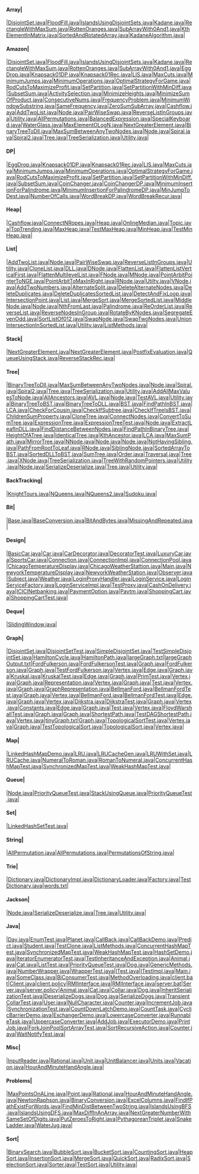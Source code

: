 
#### Array| 
|[DisjointSet.java](src/main/java/com/example/amazon/array/DisjointSet.java)|[FloodFill.java](src/main/java/com/example/amazon/array/FloodFill.java)|[IslandsUsingDisjointSets.java](src/main/java/com/example/amazon/array/IslandsUsingDisjointSets.java)|[Kadane.java](src/main/java/com/example/amazon/array/Kadane.java)|[RectangleWithMaxSum.java](src/main/java/com/example/amazon/array/RectangleWithMaxSum.java)|[RottenOranges.java](src/main/java/com/example/amazon/array/RottenOranges.java)|[SubArrayWith0And1.java](src/main/java/com/example/amazon/array/SubArrayWith0And1.java)|[KthElementInMatrix.java](src/main/java/com/example/ds/array/bfs/KthElementInMatrix.java)|[SortedAndRotatedArray.java](src/main/java/com/example/ds/array/binsearch/SortedAndRotatedArray.java)|[KadaneAlgorithm.java](src/main/java/com/example/ds/array/KadaneAlgorithm.java)|

#### Amazon| 
|[DisjointSet.java](src/main/java/com/example/amazon/array/DisjointSet.java)|[FloodFill.java](src/main/java/com/example/amazon/array/FloodFill.java)|[IslandsUsingDisjointSets.java](src/main/java/com/example/amazon/array/IslandsUsingDisjointSets.java)|[Kadane.java](src/main/java/com/example/amazon/array/Kadane.java)|[RectangleWithMaxSum.java](src/main/java/com/example/amazon/array/RectangleWithMaxSum.java)|[RottenOranges.java](src/main/java/com/example/amazon/array/RottenOranges.java)|[SubArrayWith0And1.java](src/main/java/com/example/amazon/array/SubArrayWith0And1.java)|[EggDrop.java](src/main/java/com/example/amazon/dp/EggDrop.java)|[Knapsack01DP.java](src/main/java/com/example/amazon/dp/Knapsack01DP.java)|[Knapsack01Rec.java](src/main/java/com/example/amazon/dp/Knapsack01Rec.java)|[LIS.java](src/main/java/com/example/amazon/dp/LIS.java)|[MaxCuts.java](src/main/java/com/example/amazon/dp/MaxCuts.java)|[MinimumJumps.java](src/main/java/com/example/amazon/dp/MinimumJumps.java)|[MinimumOperations.java](src/main/java/com/example/amazon/dp/MinimumOperations.java)|[OptimalStrategyForGame.java](src/main/java/com/example/amazon/dp/OptimalStrategyForGame.java)|[RodCutsToMaximizeProfit.java](src/main/java/com/example/amazon/dp/RodCutsToMaximizeProfit.java)|[SetPartition.java](src/main/java/com/example/amazon/dp/SetPartition.java)|[SetPartitionWithMinDiff.java](src/main/java/com/example/amazon/dp/SetPartitionWithMinDiff.java)|[SubsetSum.java](src/main/java/com/example/amazon/dp/SubsetSum.java)|[ActivitySelection.java](src/main/java/com/example/amazon/greedy/ActivitySelection.java)|[MinimizeHeights.java](src/main/java/com/example/amazon/greedy/MinimizeHeights.java)|[MinimizeSumOfProduct.java](src/main/java/com/example/amazon/greedy/MinimizeSumOfProduct.java)|[ConsecutiveNums.java](src/main/java/com/example/amazon/hashing/ConsecutiveNums.java)|[FrequencyProblem.java](src/main/java/com/example/amazon/hashing/FrequencyProblem.java)|[MinimumWindowSubstring.java](src/main/java/com/example/amazon/hashing/MinimumWindowSubstring.java)|[SameFrequency.java](src/main/java/com/example/amazon/hashing/SameFrequency.java)|[ZeroSumSubArray.java](src/main/java/com/example/amazon/hashing/ZeroSumSubArray.java)|[Cashflow.java](src/main/java/com/example/amazon/heap/Cashflow.java)|[AddTwoList.java](src/main/java/com/example/amazon/list/AddTwoList.java)|[Node.java](src/main/java/com/example/amazon/list/Node.java)|[PairWiseSwap.java](src/main/java/com/example/amazon/list/PairWiseSwap.java)|[ReverseListInGroups.java](src/main/java/com/example/amazon/list/ReverseListInGroups.java)|[Utility.java](src/main/java/com/example/amazon/list/Utility.java)|[AllPermutations.java](src/main/java/com/example/amazon/recursion/AllPermutations.java)|[BalancedExpression.java](src/main/java/com/example/amazon/recursion/parenthesis/BalancedExpression.java)|[SpecialKeyboard.java](src/main/java/com/example/amazon/recursion/SpecialKeyboard.java)|[WaterGlass.java](src/main/java/com/example/amazon/recursion/WaterGlass.java)|[MaxElementOLogN.java](src/main/java/com/example/amazon/search/MaxElementOLogN.java)|[NextGreaterElement.java](src/main/java/com/example/amazon/stack/NextGreaterElement.java)|[BinaryTreeToDll.java](src/main/java/com/example/amazon/tree/BinaryTreeToDll.java)|[MaxSumBetweenAnyTwoNodes.java](src/main/java/com/example/amazon/tree/MaxSumBetweenAnyTwoNodes.java)|[Node.java](src/main/java/com/example/amazon/tree/Node.java)|[Spiral.java](src/main/java/com/example/amazon/tree/Spiral.java)|[Spiral2.java](src/main/java/com/example/amazon/tree/Spiral2.java)|[Tree.java](src/main/java/com/example/amazon/tree/Tree.java)|[TreeSerialization.java](src/main/java/com/example/amazon/tree/TreeSerialization.java)|[Utility.java](src/main/java/com/example/amazon/tree/Utility.java)|

#### DP| 
|[EggDrop.java](src/main/java/com/example/amazon/dp/EggDrop.java)|[Knapsack01DP.java](src/main/java/com/example/amazon/dp/Knapsack01DP.java)|[Knapsack01Rec.java](src/main/java/com/example/amazon/dp/Knapsack01Rec.java)|[LIS.java](src/main/java/com/example/amazon/dp/LIS.java)|[MaxCuts.java](src/main/java/com/example/amazon/dp/MaxCuts.java)|[MinimumJumps.java](src/main/java/com/example/amazon/dp/MinimumJumps.java)|[MinimumOperations.java](src/main/java/com/example/amazon/dp/MinimumOperations.java)|[OptimalStrategyForGame.java](src/main/java/com/example/amazon/dp/OptimalStrategyForGame.java)|[RodCutsToMaximizeProfit.java](src/main/java/com/example/amazon/dp/RodCutsToMaximizeProfit.java)|[SetPartition.java](src/main/java/com/example/amazon/dp/SetPartition.java)|[SetPartitionWithMinDiff.java](src/main/java/com/example/amazon/dp/SetPartitionWithMinDiff.java)|[SubsetSum.java](src/main/java/com/example/amazon/dp/SubsetSum.java)|[CoinChanger.java](src/main/java/com/example/dp/CoinChanger.java)|[CoinChangerDP.java](src/main/java/com/example/dp/CoinChangerDP.java)|[MinimumInsertionForPalindrome.java](src/main/java/com/example/dp/MinimumInsertionForPalindrome.java)|[MinimumInsertionForPalindromeDP.java](src/main/java/com/example/dp/MinimumInsertionForPalindromeDP.java)|[MinJumpToDest.java](src/main/java/com/example/dp/MinJumpToDest.java)|[NumberOfCalls.java](src/main/java/com/example/dp/NumberOfCalls.java)|[WordBreakDP.java](src/main/java/com/example/dp/WordBreakDP.java)|[WordBreakRecur.java](src/main/java/com/example/dp/WordBreakRecur.java)|

#### Heap| 
|[Cashflow.java](src/main/java/com/example/amazon/heap/Cashflow.java)|[ConnectNRopes.java](src/main/java/com/example/ds/heap/ConnectNRopes.java)|[Heap.java](src/main/java/com/example/ds/heap/example/Heap.java)|[OnlineMedian.java](src/main/java/com/example/ds/heap/example/OnlineMedian.java)|[Topic.java](src/main/java/com/example/ds/heap/example/Topic.java)|[TopTrending.java](src/main/java/com/example/ds/heap/example/TopTrending.java)|[MaxHeap.java](src/main/java/com/example/ds/heap/maxheap/MaxHeap.java)|[TestMaxHeap.java](src/main/java/com/example/ds/heap/maxheap/TestMaxHeap.java)|[MinHeap.java](src/main/java/com/example/ds/heap/minheap/MinHeap.java)|[TestMinHeap.java](src/main/java/com/example/ds/heap/minheap/TestMinHeap.java)|

#### List| 
|[AddTwoList.java](src/main/java/com/example/amazon/list/AddTwoList.java)|[Node.java](src/main/java/com/example/amazon/list/Node.java)|[PairWiseSwap.java](src/main/java/com/example/amazon/list/PairWiseSwap.java)|[ReverseListInGroups.java](src/main/java/com/example/amazon/list/ReverseListInGroups.java)|[Utility.java](src/main/java/com/example/amazon/list/Utility.java)|[CloneList.java](src/main/java/com/example/ds/list/doublelist/CloneList.java)|[DLL.java](src/main/java/com/example/ds/list/doublelist/DLL.java)|[DNode.java](src/main/java/com/example/ds/list/doublelist/DNode.java)|[FlattenList.java](src/main/java/com/example/ds/list/doublelist/FlattenList.java)|[FlattenListVerticalFirst.java](src/main/java/com/example/ds/list/doublelist/FlattenListVerticalFirst.java)|[FlattenMultilevelList.java](src/main/java/com/example/ds/list/doublelist/FlattenMultilevelList.java)|[FNode.java](src/main/java/com/example/ds/list/doublelist/FNode.java)|[MNode.java](src/main/java/com/example/ds/list/doublelist/MNode.java)|[PointArbitPointerToNGE.java](src/main/java/com/example/ds/list/doublelist/PointArbitPointerToNGE.java)|[PointArbitToMaxInRight.java](src/main/java/com/example/ds/list/doublelist/PointArbitToMaxInRight.java)|[RNode.java](src/main/java/com/example/ds/list/doublelist/RNode.java)|[Utilty.java](src/main/java/com/example/ds/list/doublelist/Utilty.java)|[VNode.java](src/main/java/com/example/ds/list/doublelist/VNode.java)|[AddTwoNumbers.java](src/main/java/com/example/ds/list/single/AddTwoNumbers.java)|[AlternateSplit.java](src/main/java/com/example/ds/list/single/AlternateSplit.java)|[DeleteAlternateNodes.java](src/main/java/com/example/ds/list/single/DeleteAlternateNodes.java)|[DeleteDuplicates.java](src/main/java/com/example/ds/list/single/DeleteDuplicates.java)|[DeleteDuplicatesSortedList.java](src/main/java/com/example/ds/list/single/DeleteDuplicatesSortedList.java)|[DetectAndFixLoop.java](src/main/java/com/example/ds/list/single/DetectAndFixLoop.java)|[IntersectionPoint.java](src/main/java/com/example/ds/list/single/IntersectionPoint.java)|[List.java](src/main/java/com/example/ds/list/single/List.java)|[MergeSort.java](src/main/java/com/example/ds/list/single/MergeSort.java)|[MergeSortedList.java](src/main/java/com/example/ds/list/single/MergeSortedList.java)|[MiddleNode.java](src/main/java/com/example/ds/list/single/MiddleNode.java)|[Node.java](src/main/java/com/example/ds/list/single/Node.java)|[NthFromLast.java](src/main/java/com/example/ds/list/single/NthFromLast.java)|[Palindrome.java](src/main/java/com/example/ds/list/single/Palindrome.java)|[ReOrderList.java](src/main/java/com/example/ds/list/single/ReOrderList.java)|[ReverseList.java](src/main/java/com/example/ds/list/single/ReverseList.java)|[ReverseNodesInGroup.java](src/main/java/com/example/ds/list/single/ReverseNodesInGroup.java)|[RotateByKNodes.java](src/main/java/com/example/ds/list/single/RotateByKNodes.java)|[SegregateEvenOdd.java](src/main/java/com/example/ds/list/single/SegregateEvenOdd.java)|[SortListOf012.java](src/main/java/com/example/ds/list/single/SortListOf012.java)|[SwapNode.java](src/main/java/com/example/ds/list/single/SwapNode.java)|[SwapTwoNodes.java](src/main/java/com/example/ds/list/single/SwapTwoNodes.java)|[UnionIntersectionInSortedList.java](src/main/java/com/example/ds/list/single/UnionIntersectionInSortedList.java)|[Utility.java](src/main/java/com/example/ds/list/single/Utility.java)|[ListMethods.java](src/main/java/com/example/java/collections/list/ListMethods.java)|

#### Stack| 
|[NextGreaterElement.java](src/main/java/com/example/amazon/stack/NextGreaterElement.java)|[NextGreaterElement.java](src/main/java/com/example/ds/stack/NextGreaterElement.java)|[PostfixEvaluation.java](src/main/java/com/example/ds/stack/PostfixEvaluation.java)|[QueueUsingStack.java](src/main/java/com/example/ds/stack/QueueUsingStack.java)|[ReverseStackRec.java](src/main/java/com/example/ds/stack/ReverseStackRec.java)|

#### Tree| 
|[BinaryTreeToDll.java](src/main/java/com/example/amazon/tree/BinaryTreeToDll.java)|[MaxSumBetweenAnyTwoNodes.java](src/main/java/com/example/amazon/tree/MaxSumBetweenAnyTwoNodes.java)|[Node.java](src/main/java/com/example/amazon/tree/Node.java)|[Spiral.java](src/main/java/com/example/amazon/tree/Spiral.java)|[Spiral2.java](src/main/java/com/example/amazon/tree/Spiral2.java)|[Tree.java](src/main/java/com/example/amazon/tree/Tree.java)|[TreeSerialization.java](src/main/java/com/example/amazon/tree/TreeSerialization.java)|[Utility.java](src/main/java/com/example/amazon/tree/Utility.java)|[AddAllMaxValuesToNode.java](src/main/java/com/example/ds/tree/AddAllMaxValuesToNode.java)|[AllAncestors.java](src/main/java/com/example/ds/tree/AllAncestors.java)|[AVL.java](src/main/java/com/example/ds/tree/avl/AVL.java)|[Node.java](src/main/java/com/example/ds/tree/avl/Node.java)|[TestAVL.java](src/main/java/com/example/ds/tree/avl/TestAVL.java)|[Utility.java](src/main/java/com/example/ds/tree/avl/Utility.java)|[BinaryTreeToBST.java](src/main/java/com/example/ds/tree/BinaryTreeToBST.java)|[BinaryTreeToDLL.java](src/main/java/com/example/ds/tree/BinaryTreeToDLL.java)|[BST.java](src/main/java/com/example/ds/tree/bst/BST.java)|[FindPathInBST.java](src/main/java/com/example/ds/tree/bst/FindPathInBST.java)|[LCA.java](src/main/java/com/example/ds/tree/bst/LCA.java)|[CheckForCousin.java](src/main/java/com/example/ds/tree/CheckForCousin.java)|[CheckIfSubtree.java](src/main/java/com/example/ds/tree/CheckIfSubtree.java)|[CheckIfTreeIsBST.java](src/main/java/com/example/ds/tree/CheckIfTreeIsBST.java)|[ChildrenSumProperty.java](src/main/java/com/example/ds/tree/ChildrenSumProperty.java)|[CloneTree.java](src/main/java/com/example/ds/tree/CloneTree.java)|[ConnectNodes.java](src/main/java/com/example/ds/tree/ConnectNodes.java)|[ConvertToSumTree.java](src/main/java/com/example/ds/tree/ConvertToSumTree.java)|[ExpressionTree.java](src/main/java/com/example/ds/tree/expresssion/ExpressionTree.java)|[ExpressionTreeTest.java](src/main/java/com/example/ds/tree/expresssion/ExpressionTreeTest.java)|[Node.java](src/main/java/com/example/ds/tree/expresssion/Node.java)|[ExtractLeafInDLL.java](src/main/java/com/example/ds/tree/ExtractLeafInDLL.java)|[FindDistanceBetweenNodes.java](src/main/java/com/example/ds/tree/FindDistanceBetweenNodes.java)|[FindPathInBinaryTree.java](src/main/java/com/example/ds/tree/FindPathInBinaryTree.java)|[HeightOfATree.java](src/main/java/com/example/ds/tree/HeightOfATree.java)|[IdenticalTree.java](src/main/java/com/example/ds/tree/IdenticalTree.java)|[KthAncestor.java](src/main/java/com/example/ds/tree/KthAncestor.java)|[LCA.java](src/main/java/com/example/ds/tree/LCA.java)|[MaxSumPath.java](src/main/java/com/example/ds/tree/MaxSumPath.java)|[MirrorTree.java](src/main/java/com/example/ds/tree/MirrorTree.java)|[NNode.java](src/main/java/com/example/ds/tree/NNode.java)|[Node.java](src/main/java/com/example/ds/tree/node/Node.java)|[Node.java](src/main/java/com/example/ds/tree/Node.java)|[NotHavingSibling.java](src/main/java/com/example/ds/tree/NotHavingSibling.java)|[PathFromRootToLeaf.java](src/main/java/com/example/ds/tree/PathFromRootToLeaf.java)|[RNode.java](src/main/java/com/example/ds/tree/RNode.java)|[SiblingNode.java](src/main/java/com/example/ds/tree/SiblingNode.java)|[SortedArrayToBST.java](src/main/java/com/example/ds/tree/SortedArrayToBST.java)|[SortedDLLToBST.java](src/main/java/com/example/ds/tree/SortedDLLToBST.java)|[SumTree.java](src/main/java/com/example/ds/tree/SumTree.java)|[Order.java](src/main/java/com/example/ds/tree/traversal/Order.java)|[Traversal.java](src/main/java/com/example/ds/tree/traversal/Traversal.java)|[Tree.java](src/main/java/com/example/ds/tree/traversal/Tree.java)|[XNode.java](src/main/java/com/example/ds/tree/traversal/XNode.java)|[TreeSerialization.java](src/main/java/com/example/ds/tree/TreeSerialization.java)|[TreeWithRandomPointers.java](src/main/java/com/example/ds/tree/TreeWithRandomPointers.java)|[Utility.java](src/main/java/com/example/ds/tree/Utility.java)|[Node.java](src/main/java/com/example/jackson/tree/Node.java)|[SerializeDeserialize.java](src/main/java/com/example/jackson/tree/SerializeDeserialize.java)|[Tree.java](src/main/java/com/example/jackson/tree/Tree.java)|[Utility.java](src/main/java/com/example/jackson/tree/Utility.java)|

#### BackTracking| 
|[KnightTours.java](src/main/java/com/example/backtracking/KnightTours.java)|[NQueens.java](src/main/java/com/example/backtracking/NQueens.java)|[NQueens2.java](src/main/java/com/example/backtracking/NQueens2.java)|[Sudoku.java](src/main/java/com/example/backtracking/Sudoku.java)|

#### Bit| 
|[Base.java](src/main/java/com/example/bit/Base.java)|[BaseConversion.java](src/main/java/com/example/bit/BaseConversion.java)|[BitAndBytes.java](src/main/java/com/example/bit/BitAndBytes.java)|[MissingAndRepeated.java](src/main/java/com/example/bit/MissingAndRepeated.java)|

#### Design| 
|[BasicCar.java](src/main/java/com/example/design/decorator/BasicCar.java)|[Car.java](src/main/java/com/example/design/decorator/Car.java)|[CarDecorator.java](src/main/java/com/example/design/decorator/CarDecorator.java)|[DecoratorTest.java](src/main/java/com/example/design/decorator/DecoratorTest.java)|[LuxuryCar.java](src/main/java/com/example/design/decorator/LuxuryCar.java)|[SportsCar.java](src/main/java/com/example/design/decorator/SportsCar.java)|[Connection.java](src/main/java/com/example/design/objectpool/Connection.java)|[ConnectionImpl.java](src/main/java/com/example/design/objectpool/ConnectionImpl.java)|[ConnectionPool.java](src/main/java/com/example/design/objectpool/ConnectionPool.java)|[ChicagoTemperatureDisplay.java](src/main/java/com/example/design/observer/ChicagoTemperatureDisplay.java)|[ChicagoWeatherStattion.java](src/main/java/com/example/design/observer/ChicagoWeatherStattion.java)|[Main.java](src/main/java/com/example/design/observer/Main.java)|[NewyorkTemperatureDisplay.java](src/main/java/com/example/design/observer/NewyorkTemperatureDisplay.java)|[NewyorkWeatherStation.java](src/main/java/com/example/design/observer/NewyorkWeatherStation.java)|[Observer.java](src/main/java/com/example/design/observer/Observer.java)|[Subject.java](src/main/java/com/example/design/observer/Subject.java)|[Weather.java](src/main/java/com/example/design/observer/Weather.java)|[LoginProxyHandler.java](src/main/java/com/example/design/proxy/LoginProxyHandler.java)|[LoginService.java](src/main/java/com/example/design/proxy/LoginService.java)|[LoginServiceFactory.java](src/main/java/com/example/design/proxy/LoginServiceFactory.java)|[LoginServiceImpl.java](src/main/java/com/example/design/proxy/LoginServiceImpl.java)|[TestProxy.java](src/main/java/com/example/design/proxy/TestProxy.java)|[CashOnDelivery.java](src/main/java/com/example/design/strategy/CashOnDelivery.java)|[ICICINetbanking.java](src/main/java/com/example/design/strategy/ICICINetbanking.java)|[PaymentOption.java](src/main/java/com/example/design/strategy/PaymentOption.java)|[Paytm.java](src/main/java/com/example/design/strategy/Paytm.java)|[ShoppingCart.java](src/main/java/com/example/design/strategy/ShoppingCart.java)|[ShoppingCartTest.java](src/main/java/com/example/design/strategy/ShoppingCartTest.java)|

#### Deque| 
|[SlidingWindow.java](src/main/java/com/example/ds/deque/SlidingWindow.java)|

#### Graph| 
|[DisjointSet.java](src/main/java/com/example/ds/graph/disjointsets/DisjointSet.java)|[DisjointSetTest.java](src/main/java/com/example/ds/graph/disjointsets/DisjointSetTest.java)|[SimpleDisjointSet.java](src/main/java/com/example/ds/graph/disjointsets/SimpleDisjointSet.java)|[TestSimpleDisjointSet.java](src/main/java/com/example/ds/graph/disjointsets/TestSimpleDisjointSet.java)|[HamiltonCycle.java](src/main/java/com/example/ds/graph/hamilton/HamiltonCycle.java)|[HamiltonPath.java](src/main/java/com/example/ds/graph/hamilton/HamiltonPath.java)|[largeGraph.txt](src/main/java/com/example/ds/graph/largeGraph.txt)|[largeGraphOutput.txt](src/main/java/com/example/ds/graph/largeGraphOutput.txt)|[FordFulkerson.java](src/main/java/com/example/ds/graph/maxflow/adjm/FordFulkerson.java)|[FordFulkersonTest.java](src/main/java/com/example/ds/graph/maxflow/adjm/FordFulkersonTest.java)|[Graph.java](src/main/java/com/example/ds/graph/maxflow/adjm/Graph.java)|[FordFulkerson.java](src/main/java/com/example/ds/graph/maxflow/advanced/FordFulkerson.java)|[Graph.java](src/main/java/com/example/ds/graph/maxflow/advanced/Graph.java)|[TestFordFulkerson.java](src/main/java/com/example/ds/graph/maxflow/advanced/TestFordFulkerson.java)|[Vertex.java](src/main/java/com/example/ds/graph/maxflow/advanced/Vertex.java)|[Edge.java](src/main/java/com/example/ds/graph/mst/kruskal/Edge.java)|[Graph.java](src/main/java/com/example/ds/graph/mst/kruskal/Graph.java)|[Kruskal.java](src/main/java/com/example/ds/graph/mst/kruskal/Kruskal.java)|[KruskalTest.java](src/main/java/com/example/ds/graph/mst/kruskal/KruskalTest.java)|[Edge.java](src/main/java/com/example/ds/graph/mst/prim/Edge.java)|[Graph.java](src/main/java/com/example/ds/graph/mst/prim/Graph.java)|[PrimTest.java](src/main/java/com/example/ds/graph/mst/prim/PrimTest.java)|[Vertex.java](src/main/java/com/example/ds/graph/mst/prim/Vertex.java)|[Graph.java](src/main/java/com/example/ds/graph/repsentation/adjlist/advanced/usingidx/Graph.java)|[Representation.java](src/main/java/com/example/ds/graph/repsentation/adjlist/advanced/usingidx/Representation.java)|[Vertex.java](src/main/java/com/example/ds/graph/repsentation/adjlist/advanced/usingidx/Vertex.java)|[Graph.java](src/main/java/com/example/ds/graph/repsentation/adjlist/advanced/usingnames/Graph.java)|[Test.java](src/main/java/com/example/ds/graph/repsentation/adjlist/advanced/usingnames/Test.java)|[Vertex.java](src/main/java/com/example/ds/graph/repsentation/adjlist/advanced/usingnames/Vertex.java)|[Graph.java](src/main/java/com/example/ds/graph/repsentation/adjlist/simple/Graph.java)|[GraphRepresentation.java](src/main/java/com/example/ds/graph/repsentation/adjlist/simple/GraphRepresentation.java)|[BellmanFord.java](src/main/java/com/example/ds/graph/shortestpath/bellmanford/BellmanFord.java)|[BellmanFordTest.java](src/main/java/com/example/ds/graph/shortestpath/bellmanford/BellmanFordTest.java)|[Graph.java](src/main/java/com/example/ds/graph/shortestpath/bellmanford/Graph.java)|[Vertex.java](src/main/java/com/example/ds/graph/shortestpath/bellmanford/Vertex.java)|[BellmanFord.java](src/main/java/com/example/ds/graph/shortestpath/bellmanford2/BellmanFord.java)|[BellmanFordTest.java](src/main/java/com/example/ds/graph/shortestpath/bellmanford2/BellmanFordTest.java)|[Edge.java](src/main/java/com/example/ds/graph/shortestpath/bellmanford2/Edge.java)|[Graph.java](src/main/java/com/example/ds/graph/shortestpath/bellmanford2/Graph.java)|[Vertex.java](src/main/java/com/example/ds/graph/shortestpath/bellmanford2/Vertex.java)|[Dijkstra.java](src/main/java/com/example/ds/graph/shortestpath/dijkstra/Dijkstra.java)|[DijkstraTest.java](src/main/java/com/example/ds/graph/shortestpath/dijkstra/DijkstraTest.java)|[Graph.java](src/main/java/com/example/ds/graph/shortestpath/dijkstra/Graph.java)|[Vertex.java](src/main/java/com/example/ds/graph/shortestpath/dijkstra/Vertex.java)|[Constants.java](src/main/java/com/example/ds/graph/shortestpath/dijkstra2/Constants.java)|[Edge.java](src/main/java/com/example/ds/graph/shortestpath/dijkstra2/Edge.java)|[Graph.java](src/main/java/com/example/ds/graph/shortestpath/dijkstra2/Graph.java)|[Test.java](src/main/java/com/example/ds/graph/shortestpath/dijkstra2/Test.java)|[Vertex.java](src/main/java/com/example/ds/graph/shortestpath/dijkstra2/Vertex.java)|[FloydWarshallTest.java](src/main/java/com/example/ds/graph/shortestpath/floydwarshall/FloydWarshallTest.java)|[Graph.java](src/main/java/com/example/ds/graph/shortestpath/floydwarshall/Graph.java)|[Graph.java](src/main/java/com/example/ds/graph/shortestpath/topological/Graph.java)|[ShortestPath.java](src/main/java/com/example/ds/graph/shortestpath/topological/ShortestPath.java)|[TestDAGShortestPath.java](src/main/java/com/example/ds/graph/shortestpath/topological/TestDAGShortestPath.java)|[Vertex.java](src/main/java/com/example/ds/graph/shortestpath/topological/Vertex.java)|[tinyGraph.txt](src/main/java/com/example/ds/graph/tinyGraph.txt)|[Graph.java](src/main/java/com/example/ds/graph/toplogicalsort/advanced/Graph.java)|[TopologicalSortTest.java](src/main/java/com/example/ds/graph/toplogicalsort/advanced/TopologicalSortTest.java)|[Vertex.java](src/main/java/com/example/ds/graph/toplogicalsort/advanced/Vertex.java)|[Graph.java](src/main/java/com/example/ds/graph/toplogicalsort/simple/Graph.java)|[TestTopologicalSort.java](src/main/java/com/example/ds/graph/toplogicalsort/simple/TestTopologicalSort.java)|[TopologicalSort.java](src/main/java/com/example/ds/graph/toplogicalsort/simple/TopologicalSort.java)|[Vertex.java](src/main/java/com/example/ds/graph/toplogicalsort/simple/Vertex.java)|

#### Map| 
|[LinkedHashMapDemo.java](src/main/java/com/example/ds/map/LinkedHashMapDemo.java)|[LRU.java](src/main/java/com/example/ds/map/lru/LRU.java)|[LRUCacheGen.java](src/main/java/com/example/ds/map/lru/LRUCacheGen.java)|[LRUWithSet.java](src/main/java/com/example/ds/map/lru/LRUWithSet.java)|[LRUCache.java](src/main/java/com/example/ds/map/LRUCache.java)|[NumeralToRoman.java](src/main/java/com/example/ds/map/NumeralToRoman.java)|[RomanToNumeral.java](src/main/java/com/example/ds/map/RomanToNumeral.java)|[ConcurrentHashMapTest.java](src/main/java/com/example/java/collections/map/ConcurrentHashMapTest.java)|[SynchronizedMapTest.java](src/main/java/com/example/java/collections/map/SynchronizedMapTest.java)|[WeakHashMapTest.java](src/main/java/com/example/java/collections/map/WeakHashMapTest.java)|

#### Queue| 
|[Node.java](src/main/java/com/example/ds/queue/pq/Node.java)|[PriorityQueueTest.java](src/main/java/com/example/ds/queue/pq/PriorityQueueTest.java)|[StackUsingQueue.java](src/main/java/com/example/ds/queue/StackUsingQueue.java)|[PriorityQueueTest.java](src/main/java/com/example/java/generics/collections/queue/PriorityQueueTest.java)|

#### Set| 
|[LinkedHashSetTest.java](src/main/java/com/example/ds/set/LinkedHashSetTest.java)|

#### String| 
|[AllPermutation.java](src/main/java/com/example/ds/string/AllPermutation.java)|[AllPermutations.java](src/main/java/com/example/ds/string/AllPermutations.java)|[PermutationsOfString.java](src/main/java/com/example/ds/string/PermutationsOfString.java)|

#### Trie| 
|[Dictionary.java](src/main/java/com/example/ds/trie/Dictionary.java)|[DictionaryImpl.java](src/main/java/com/example/ds/trie/DictionaryImpl.java)|[DictionaryLoader.java](src/main/java/com/example/ds/trie/DictionaryLoader.java)|[Factory.java](src/main/java/com/example/ds/trie/Factory.java)|[TestDictionary.java](src/main/java/com/example/ds/trie/TestDictionary.java)|[words.txt](src/main/java/com/example/ds/trie/words.txt)|

#### Jackson| 
|[Node.java](src/main/java/com/example/jackson/tree/Node.java)|[SerializeDeserialize.java](src/main/java/com/example/jackson/tree/SerializeDeserialize.java)|[Tree.java](src/main/java/com/example/jackson/tree/Tree.java)|[Utility.java](src/main/java/com/example/jackson/tree/Utility.java)|

#### Java| 
|[Day.java](src/main/java/com/example/java/basics/enums/Day.java)|[EnumTest.java](src/main/java/com/example/java/basics/enums/EnumTest.java)|[Planet.java](src/main/java/com/example/java/basics/enums/Planet.java)|[CallBack.java](src/main/java/com/example/java/callback/CallBack.java)|[CallBackDemo.java](src/main/java/com/example/java/callback/CallBackDemo.java)|[Predict.java](src/main/java/com/example/java/callback/Predict.java)|[Student.java](src/main/java/com/example/java/clone/Student.java)|[TestClone.java](src/main/java/com/example/java/clone/TestClone.java)|[ListMethods.java](src/main/java/com/example/java/collections/list/ListMethods.java)|[ConcurrentHashMapTest.java](src/main/java/com/example/java/collections/map/ConcurrentHashMapTest.java)|[SynchronizedMapTest.java](src/main/java/com/example/java/collections/map/SynchronizedMapTest.java)|[WeakHashMapTest.java](src/main/java/com/example/java/collections/map/WeakHashMapTest.java)|[HashSetDemo.java](src/main/java/com/example/java/collections/sets/HashSetDemo.java)|[IteratorEnumeratorTest.java](src/main/java/com/example/java/collections/traverse/IteratorEnumeratorTest.java)|[TestInheritanceAndException.java](src/main/java/com/example/java/exceptions/TestInheritanceAndException.java)|[Animal.java](src/main/java/com/example/java/generics/Animal.java)|[Cat.java](src/main/java/com/example/java/generics/Cat.java)|[ListTest.java](src/main/java/com/example/java/generics/collections/ListTest.java)|[PriorityQueueTest.java](src/main/java/com/example/java/generics/collections/queue/PriorityQueueTest.java)|[Dog.java](src/main/java/com/example/java/generics/Dog.java)|[GenericMethods.java](src/main/java/com/example/java/generics/example/GenericMethods.java)|[NumberWrapper.java](src/main/java/com/example/java/generics/example/NumberWrapper.java)|[WrapperTest.java](src/main/java/com/example/java/generics/example/WrapperTest.java)|[ITest.java](src/main/java/com/example/java/interfaces/ITest.java)|[ITestImpl.java](src/main/java/com/example/java/interfaces/ITestImpl.java)|[Main.java](src/main/java/com/example/java/interfaces/Main.java)|[SomeClass.java](src/main/java/com/example/java/interfaces/SomeClass.java)|[BiConsumerTest.java](src/main/java/com/example/java/lambda/BiConsumerTest.java)|[MethodOverloading.java](src/main/java/com/example/java/polymorphism/MethodOverloading.java)|[client.bat](src/main/java/com/example/java/rmi/client/client.bat)|[Client.java](src/main/java/com/example/java/rmi/client/Client.java)|[client.policy](src/main/java/com/example/java/rmi/client/client.policy)|[RMIInterface.java](src/main/java/com/example/java/rmi/client/RMIInterface.java)|[RMIInterface.java](src/main/java/com/example/java/rmi/server/RMIInterface.java)|[server.bat](src/main/java/com/example/java/rmi/server/server.bat)|[Server.java](src/main/java/com/example/java/rmi/server/Server.java)|[server.policy](src/main/java/com/example/java/rmi/server/server.policy)|[Animal.java](src/main/java/com/example/java/serialization/Animal.java)|[Cat.java](src/main/java/com/example/java/serialization/Cat.java)|[Collar.java](src/main/java/com/example/java/serialization/Collar.java)|[Dog.java](src/main/java/com/example/java/serialization/Dog.java)|[InheritSerializationTest.java](src/main/java/com/example/java/serialization/InheritSerializationTest.java)|[DeserializeDogs.java](src/main/java/com/example/java/serialization/statictest/DeserializeDogs.java)|[Dog.java](src/main/java/com/example/java/serialization/statictest/Dog.java)|[SerializeDogs.java](src/main/java/com/example/java/serialization/statictest/SerializeDogs.java)|[TransientCollarTest.java](src/main/java/com/example/java/serialization/TransientCollarTest.java)|[User.java](src/main/java/com/example/java/serialization/User.java)|[NullCharacter.java](src/main/java/com/example/java/strings/NullCharacter.java)|[Counter.java](src/main/java/com/example/java/threads/basic/Counter.java)|[IncrementJob.java](src/main/java/com/example/java/threads/basic/IncrementJob.java)|[SynchronizationTest.java](src/main/java/com/example/java/threads/basic/SynchronizationTest.java)|[CountDownLatchDemo.java](src/main/java/com/example/java/threads/concurrent/CountDownLatchDemo.java)|[CountTask.java](src/main/java/com/example/java/threads/concurrent/CountTask.java)|[CyclicBarrierDemo.java](src/main/java/com/example/java/threads/concurrent/CyclicBarrierDemo.java)|[ExchangerDemo.java](src/main/java/com/example/java/threads/concurrent/ExchangerDemo.java)|[LowercaseConverter.java](src/main/java/com/example/java/threads/concurrent/LowercaseConverter.java)|[RunnableTask.java](src/main/java/com/example/java/threads/concurrent/RunnableTask.java)|[UppercaseConverter.java](src/main/java/com/example/java/threads/concurrent/UppercaseConverter.java)|[AddJob.java](src/main/java/com/example/java/threads/executors/AddJob.java)|[ExecutorDemo.java](src/main/java/com/example/java/threads/executors/ExecutorDemo.java)|[PrintJob.java](src/main/java/com/example/java/threads/executors/PrintJob.java)|[ForkJoinPoolSortArrayTest.java](src/main/java/com/example/java/threads/forkjoin/ForkJoinPoolSortArrayTest.java)|[SortRecursiveAction.java](src/main/java/com/example/java/threads/forkjoin/SortRecursiveAction.java)|[Counter.java](src/main/java/com/example/java/threads/waitnotify/Counter.java)|[WaitNotifyTest.java](src/main/java/com/example/java/threads/waitnotify/WaitNotifyTest.java)|

#### Misc| 
|[InputReader.java](src/main/java/com/example/misc/competitive/esko/InputReader.java)|[Rational.java](src/main/java/com/example/misc/competitive/esko/Rational.java)|[Unit.java](src/main/java/com/example/misc/competitive/esko/Unit.java)|[UnitBalancer.java](src/main/java/com/example/misc/competitive/esko/UnitBalancer.java)|[Units.java](src/main/java/com/example/misc/competitive/esko/Units.java)|[Vacation.java](src/main/java/com/example/misc/competitive/Vacation.java)|[HourAndMinuteHandAngle.java](src/main/java/com/example/problems/misc/HourAndMinuteHandAngle.java)|

#### Problems| 
|[MaxPointsOnALine.java](src/main/java/com/example/problems/geometry/MaxPointsOnALine.java)|[Point.java](src/main/java/com/example/problems/geometry/Point.java)|[Rational.java](src/main/java/com/example/problems/geometry/Rational.java)|[HourAndMinuteHandAngle.java](src/main/java/com/example/problems/misc/HourAndMinuteHandAngle.java)|[NewtonRaphson.java](src/main/java/com/example/problems/numericalmethods/NewtonRaphson.java)|[BinaryConversion.java](src/main/java/com/example/problems/ps/BinaryConversion.java)|[ExcelColumns.java](src/main/java/com/example/problems/ps/ExcelColumns.java)|[FindIfPathExistForWords.java](src/main/java/com/example/problems/ps/FindIfPathExistForWords.java)|[FindMinDistBetweenTwoString.java](src/main/java/com/example/problems/ps/FindMinDistBetweenTwoString.java)|[IslandsUsingBFS.java](src/main/java/com/example/problems/ps/IslandsUsingBFS.java)|[IslandsUsingDFS.java](src/main/java/com/example/problems/ps/IslandsUsingDFS.java)|[MaxDiffInAnArray.java](src/main/java/com/example/problems/ps/MaxDiffInAnArray.java)|[NextGreaterNumberWithSameSetOfDigits.java](src/main/java/com/example/problems/ps/NextGreaterNumberWithSameSetOfDigits.java)|[PutZeroesToRight.java](src/main/java/com/example/problems/ps/PutZeroesToRight.java)|[PythagoreanTriplet.java](src/main/java/com/example/problems/ps/PythagoreanTriplet.java)|[SnakeLadder.java](src/main/java/com/example/problems/ps/SnakeLadder.java)|[WaterJug.java](src/main/java/com/example/problems/ps/WaterJug.java)|

#### Sort| 
|[BinarySearch.java](src/main/java/com/example/sort/BinarySearch.java)|[BubbleSort.java](src/main/java/com/example/sort/BubbleSort.java)|[BucketSort.java](src/main/java/com/example/sort/BucketSort.java)|[CountingSort.java](src/main/java/com/example/sort/CountingSort.java)|[HeapSort.java](src/main/java/com/example/sort/HeapSort.java)|[InsertionSort.java](src/main/java/com/example/sort/InsertionSort.java)|[MergeSort.java](src/main/java/com/example/sort/MergeSort.java)|[QuickSort.java](src/main/java/com/example/sort/QuickSort.java)|[RadixSort.java](src/main/java/com/example/sort/RadixSort.java)|[SelectionSort.java](src/main/java/com/example/sort/SelectionSort.java)|[Sorter.java](src/main/java/com/example/sort/Sorter.java)|[TestSort.java](src/main/java/com/example/sort/TestSort.java)|[Utility.java](src/main/java/com/example/sort/Utility.java)|
